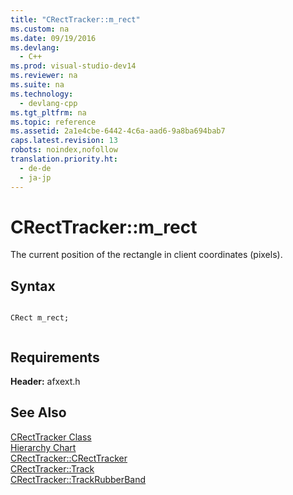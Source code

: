 ```yaml
---
title: "CRectTracker::m_rect"
ms.custom: na
ms.date: 09/19/2016
ms.devlang: 
  - C++
ms.prod: visual-studio-dev14
ms.reviewer: na
ms.suite: na
ms.technology: 
  - devlang-cpp
ms.tgt_pltfrm: na
ms.topic: reference
ms.assetid: 2a1e4cbe-6442-4c6a-aad6-9a8ba694bab7
caps.latest.revision: 13
robots: noindex,nofollow
translation.priority.ht: 
  - de-de
  - ja-jp
---
```

# CRectTracker::m_rect
The current position of the rectangle in client coordinates (pixels).  
  
## Syntax  
  
```  
  
CRect m_rect;  
  
```  
  
## Requirements  
 **Header:** afxext.h  
  
## See Also  
 [CRectTracker Class](../vs140/CRectTracker-Class.md)   
 [Hierarchy Chart](../vs140/Hierarchy-Chart.md)   
 [CRectTracker::CRectTracker](../vs140/CRectTracker--CRectTracker.md)   
 [CRectTracker::Track](../vs140/CRectTracker--Track.md)   
 [CRectTracker::TrackRubberBand](../vs140/CRectTracker--TrackRubberBand.md)
